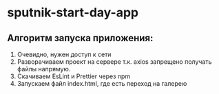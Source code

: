 # sputnik-start-day-app
## Алгоритм запуска приложения:
1) Очевидно, нужен доступ к сети 
2) Разворачиваем проект на сервере т.к. axios запрещено получать файлы напрямую.
3) Скачиваем EsLint и Prettier через npm
4) Запускаем файл index.html, где есть переход на галерею

